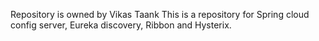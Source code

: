 Repository is owned by Vikas Taank
This is a repository for Spring cloud config server, Eureka discovery, Ribbon and Hysterix.
